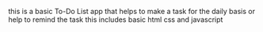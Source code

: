 this is a basic To-Do List app that helps
to make a task for the daily basis or help to remind the task
this includes basic html css and javascript
